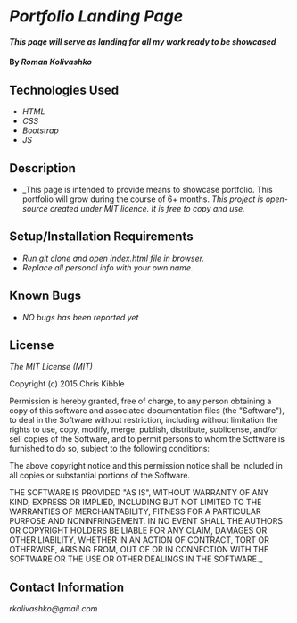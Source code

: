 
# _Portfolio Landing Page_

#### _This page will serve as landing for all my work ready to be showcased_

#### By _**Roman Kolivashko**_

## Technologies Used

* _HTML_
* _CSS_
* _Bootstrap_
* _JS_

## Description

* _This page is intended to provide means to showcase portfolio. This portfolio will grow during the course of 6+ months. _This project is open-source created under MIT licence. It is free to copy and use._

## Setup/Installation Requirements

* _Run git clone and open index.html file in browser._
* _Replace all personal info with your own name._

## Known Bugs

* _NO bugs has been reported yet_

## License

_The MIT License (MIT)_

Copyright (c) 2015 Chris Kibble

Permission is hereby granted, free of charge, to any person obtaining a copy of this software and associated documentation files (the "Software"), to deal in the Software without restriction, including without limitation the rights to use, copy, modify, merge, publish, distribute, sublicense, and/or sell copies of the Software, and to permit persons to whom the Software is furnished to do so, subject to the following conditions:

The above copyright notice and this permission notice shall be included in all copies or substantial portions of the Software.

THE SOFTWARE IS PROVIDED "AS IS", WITHOUT WARRANTY OF ANY KIND, EXPRESS OR IMPLIED, INCLUDING BUT NOT LIMITED TO THE WARRANTIES OF MERCHANTABILITY, FITNESS FOR A PARTICULAR PURPOSE AND NONINFRINGEMENT. IN NO EVENT SHALL THE AUTHORS OR COPYRIGHT HOLDERS BE LIABLE FOR ANY CLAIM, DAMAGES OR OTHER LIABILITY, WHETHER IN AN ACTION OF CONTRACT, TORT OR OTHERWISE, ARISING FROM, OUT OF OR IN CONNECTION WITH THE SOFTWARE OR THE USE OR OTHER DEALINGS IN THE SOFTWARE._

## Contact Information

_rkolivashko@gmail.com_
